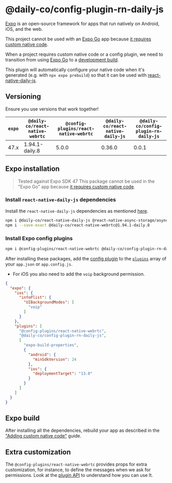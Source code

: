 # @daily-co/config-plugin-rn-daily-js

[Expo](https://docs.expo.dev/introduction/expo/) is an open-source framework for apps that run natively on Android, iOS, and the web.

This project cannot be used with an [Expo Go](https://docs.expo.dev/workflow/expo-go/) app because [it requires custom native code](https://docs.expo.io/workflow/customizing/).

When a project requires custom native code or a config plugin, we need to transition from using [Expo Go](https://docs.expo.dev/workflow/expo-go/)
to a [development build](https://docs.expo.dev/development/introduction/).

This plugin will automatically configure your native code when it's generated (e.g. with `npx expo prebuild`) so that it can be used with [react-native-daily-js](https://github.com/daily-co/react-native-daily-js).

## Versioning

Ensure you use versions that work together!

| `expo` | `@daily-co/react-native-webrtc` | `@config-plugins/react-native-webrtc` | `@daily-co/react-native-daily-js` |`@daily-co/config-plugin-rn-daily-js` |
|--------|---------------------------------|---------------------------------------| --------------------------------- |------------------------------------- |
| 47.x   | 1.94.1-daily.8                  | 5.0.0                                 | 0.36.0                            |0.0.1                                 |


## Expo installation

> Tested against Expo SDK 47
> This package cannot be used in the "Expo Go" app because [it requires custom native code](https://docs.expo.io/workflow/customizing/).

### Install `react-native-daily-js` dependencies

Install the `react-native-daily-js` dependencies as mentioned [here](https://github.com/daily-co/react-native-daily-js#installation).

```sh
npm i @daily-co/react-native-daily-js @react-native-async-storage/async-storage@^1.15.7 react-native-background-timer@^2.3.1
npm i --save-exact @daily-co/react-native-webrtc@1.94.1-daily.8
```

### Install Expo config plugins

```sh
npm i @config-plugins/react-native-webrtc @daily-co/config-plugin-rn-daily-js
```

After installing these packages, add the [config plugin](https://docs.expo.io/guides/config-plugins/) to the [`plugins`](https://docs.expo.io/versions/latest/config/app/#plugins) array of your `app.json` or `app.config.js`.
 - For iOS you also need to add the `voip` background permission.

```json
{
  "expo": {
    "ios": {
      "infoPlist": {
        "UIBackgroundModes": [
          "voip"
        ]
      }
    },
    "plugins": [
      "@config-plugins/react-native-webrtc",
      "@daily-co/config-plugin-rn-daily-js",
      [
        "expo-build-properties",
        {
          "android": {
            "minSdkVersion": 24
          },
          "ios": {
            "deploymentTarget": "13.0"
          }
        }
      ]
    ]
  }
}
```

## Expo build

After installing all the dependencies, rebuild your app as described in the ["Adding custom native code"](https://docs.expo.io/workflow/customizing/) guide.

## Extra customization

The `@config-plugins/react-native-webrtc` provides props for extra customization, for instance, to define the messages when we ask for permissions. 
Look at the [plugin API](https://github.com/expo/config-plugins/tree/main/packages/react-native-webrtc) to understand how you can use It.
